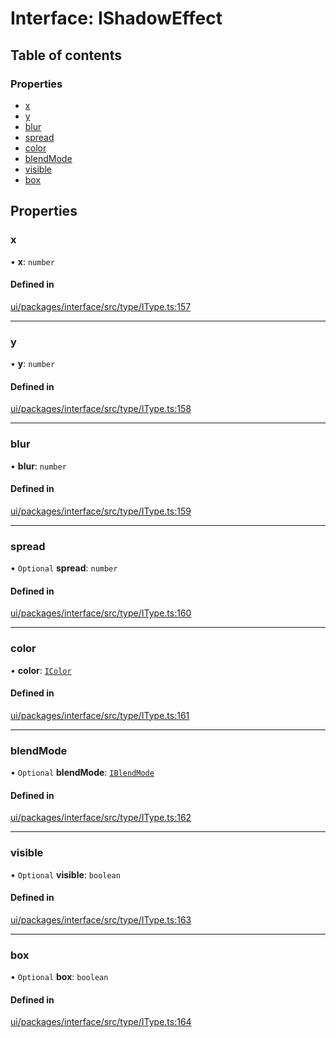 # Interface: IShadowEffect

## Table of contents

### Properties

- [x](IShadowEffect.md#x)
- [y](IShadowEffect.md#y)
- [blur](IShadowEffect.md#blur)
- [spread](IShadowEffect.md#spread)
- [color](IShadowEffect.md#color)
- [blendMode](IShadowEffect.md#blendmode)
- [visible](IShadowEffect.md#visible)
- [box](IShadowEffect.md#box)

## Properties

### x

• **x**: `number`

#### Defined in

[ui/packages/interface/src/type/IType.ts:157](https://github.com/leaferjs/leafer-ui/blob/311af1d/packages/interface/src/type/IType.ts#L157)

___

### y

• **y**: `number`

#### Defined in

[ui/packages/interface/src/type/IType.ts:158](https://github.com/leaferjs/leafer-ui/blob/311af1d/packages/interface/src/type/IType.ts#L158)

___

### blur

• **blur**: `number`

#### Defined in

[ui/packages/interface/src/type/IType.ts:159](https://github.com/leaferjs/leafer-ui/blob/311af1d/packages/interface/src/type/IType.ts#L159)

___

### spread

• `Optional` **spread**: `number`

#### Defined in

[ui/packages/interface/src/type/IType.ts:160](https://github.com/leaferjs/leafer-ui/blob/311af1d/packages/interface/src/type/IType.ts#L160)

___

### color

• **color**: [`IColor`](../modules.md#icolor)

#### Defined in

[ui/packages/interface/src/type/IType.ts:161](https://github.com/leaferjs/leafer-ui/blob/311af1d/packages/interface/src/type/IType.ts#L161)

___

### blendMode

• `Optional` **blendMode**: [`IBlendMode`](../modules.md#iblendmode)

#### Defined in

[ui/packages/interface/src/type/IType.ts:162](https://github.com/leaferjs/leafer-ui/blob/311af1d/packages/interface/src/type/IType.ts#L162)

___

### visible

• `Optional` **visible**: `boolean`

#### Defined in

[ui/packages/interface/src/type/IType.ts:163](https://github.com/leaferjs/leafer-ui/blob/311af1d/packages/interface/src/type/IType.ts#L163)

___

### box

• `Optional` **box**: `boolean`

#### Defined in

[ui/packages/interface/src/type/IType.ts:164](https://github.com/leaferjs/leafer-ui/blob/311af1d/packages/interface/src/type/IType.ts#L164)

